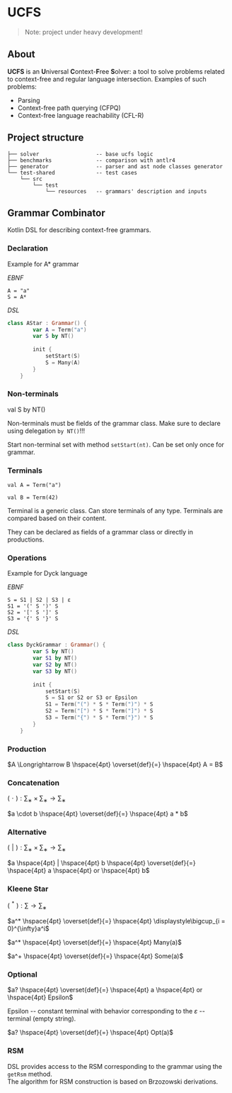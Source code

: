 
# UCFS

> Note: project under heavy development!

## About
**UCFS** is an **U**niversal **C**ontext-**F**ree **S**olver: a tool to solve problems related to context-free and regular language intersection. Examples of such problems:
- Parsing
- Context-free path querying (CFPQ)
- Context-free language reachability (CFL-R)

<!-- Online -- offline modes.    
    
All-pairs, multiple-source. All-paths, reachability.     
    
Incrementality. Both the graph and RSM    
    
Error recovery.    
    
 GLL-based    
 RSM    
-->    

## Project structure 
```
├── solver                  -- base ucfs logic
├── benchmarks              -- comparison with antlr4
├── generator               -- parser and ast node classes generator
└── test-shared             -- test cases 
    └── src
        └── test
            └── resources   -- grammars' description and inputs
```

## Grammar Combinator

Kotlin DSL for describing context-free grammars.



### Declaration

Example for A* grammar

*EBNF*
``` 
A = "a"    
S = A*     
``` 
*DSL*  
```kotlin 
class AStar : Grammar() {    
        var A = Term("a")    
        var S by NT()    
    
        init {    
            setStart(S)    
            S = Many(A)    
        }    
    }    
``` 
### Non-terminals

val S by NT()

Non-terminals must be fields of the grammar class. Make sure to declare using delegation `by NT()`!!!

Start non-terminal set with method `setStart(nt)`. Can be set only once for grammar.

### Terminals

`val A = Term("a")`

`val B = Term(42)`

Terminal is a generic class. Can store terminals of any type. Terminals are compared based on their content.

They can be declared as fields of a grammar class or directly in productions.

### Operations
Example for Dyck language

*EBNF*
``` 
S = S1 | S2 | S3 | ε    
S1 = '(' S ')' S     
S2 = '[' S ']' S     
S3 = '{' S '}' S     
``` 
*DSL*
```kotlin 
class DyckGrammar : Grammar() {    
        var S by NT()    
        var S1 by NT()    
        var S2 by NT()    
        var S3 by NT()    
    
        init {    
            setStart(S)    
            S = S1 or S2 or S3 or Epsilon    
            S1 = Term("(") * S * Term(")") * S    
            S2 = Term("[") * S * Term("]") * S    
            S3 = Term("{") * S * Term("}") * S    
        }    
    }    
``` 
### Production
$A \Longrightarrow B \hspace{4pt} \overset{def}{=} \hspace{4pt} A = B$

### Concatenation
$( \hspace{4pt} \cdot \hspace{4pt} ) : \sum_∗ \times \sum_∗ → \sum_∗$

$a \cdot b \hspace{4pt} \overset{def}{=} \hspace{4pt} a * b$

### Alternative
$( \hspace{4pt} | \hspace{4pt} ) : \sum_∗ \times \sum_∗ → \sum_∗$

$a \hspace{4pt} | \hspace{4pt} b \hspace{4pt} \overset{def}{=} \hspace{4pt} a \hspace{4pt} or \hspace{4pt} b$

### Kleene Star
$( \hspace{4pt} ^* \hspace{4pt} ) : \sum→ \sum_∗$

$a^* \hspace{4pt} \overset{def}{=} \hspace{4pt} \displaystyle\bigcup_{i = 0}^{\infty}a^i$

$a^* \hspace{4pt} \overset{def}{=} \hspace{4pt} Many(a)$

$a^+ \hspace{4pt} \overset{def}{=} \hspace{4pt} Some(a)$

### Optional
$a? \hspace{4pt} \overset{def}{=} \hspace{4pt} a \hspace{4pt} or \hspace{4pt} Epsilon$

Epsilon -- constant terminal with behavior corresponding to the $\varepsilon$ -- terminal (empty string).

$a? \hspace{4pt} \overset{def}{=} \hspace{4pt} Opt(a)$

### RSM
DSL provides access to the RSM corresponding to the grammar using the `getRsm` method.    
The algorithm for RSM construction is based on Brzozowski derivations.

